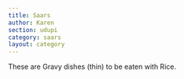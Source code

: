 ```yaml
---
title: Saars
author: Karen
section: udupi
category: saars
layout: category
---
```


These are Gravy dishes (thin) to be eaten with Rice. 
